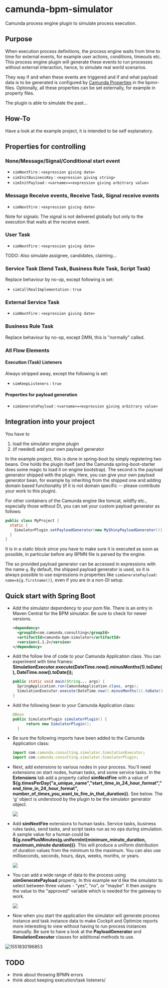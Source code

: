 # camunda-bpm-simulator

Camunda process engine plugin to simulate process execution.

## Purpose

When execution process definitions, the process engine waits from time to time for external events, for example user actions, conditions, timeouts etc.
This process engine plugin will generate these events to run processes without external interaction, hence, to simulate real world scenarios.

They way if and when these events are triggered and if and what payload data is to be generated is configured by [Camunda Properties](https://docs.camunda.org/manual/7.9/reference/bpmn20/custom-extensions/extension-elements/#properties) in the bpmn-files.
Optionally, all these properties can be set externally, for example in property files.

The plugin is able to simulate the past...

## How-To

Have a look at the example project, it is intended to be self explanatory.

## Properties for controlling

### None/Message/Signal/Conditional start event

* `simNextFire` : `<expression giving date>`
* `simInitBusinessKey` : `<expression giving string>`
* `simInitPayload` : `<varname>=<expression giving arbitrary value>`

### Message Receive events, Receive Task, Signal receive events

* `simNextFire` : `<expression giving date>`

Note for signals: The signal is not delivered globally but only to the execution that waits at the receive event.

### User Task

* `simNextFire` : `<expression giving date>`

TODO: Also simulate assignee, candidates, claiming...

### Service Task (Send Task, Business Rule Task, Script Task)

Replace behaviour by no-op, except following is set:

* `simCallRealImplementation` : `true`

### External Service Task

* `simNextFire` : `<expression giving date>`

### Business Rule Task

Replace behaviour by no-op, except DMN, this is "normally" called.

### All Flow Elements

#### Execution (Task) Listeners

Always stripped away, except the following is set:

* `simKeepListeners` : `true`

#### Properties for payload generation

* `simGeneratePayload` : `<varname>=<expression giving arbitrary value>`

## Integration into your project

You have to

1. load the simulator engine plugin
1. (if needed) add your own payload generator

In the example project, this is done in spring-boot by simply registering two beans.
One holds the plugin itself (and the Camunda spring-boot-starter does some magic to load it on engine bootstrap).
The second is the payload generator shipped with the plugin.
Here, you can give your own payload generator bean, for example by inheriting from the shipped one and adding domain based functionality (if it is not domain specific -- please contribute your work to this plugin).

For other containers of the Camunda engine like tomcat, wildfly etc., especially those without DI, you can set your custom payload generator as follows:

```java
public class MyProject {
  static {
    SimulatorPlugin.setPayloadGenerator(new MyShinyPayloadGenerator());
  }
}
```

It is in a static block since you have to make sure it is executed as soon as possible, in particular before any BPMN file is parsed by the engine.

The so provided payload generator can be accessed in expressions with the name ```g```.
By default, the shipped payload generator is used, so it is always possible to use expressions in properties like ```simGeneratePayload: name=${g.firstname()}```, even if you are in a non-DI setup.


## Quick start with Spring Boot

- Add the simulator dependency to your pom file. There is an entry in Maven Central for the BPM simulator. Be sure to check for newer versions.

  ```xml
  <dependency>
    <groupId>com.camunda.consulting</groupId>
    <artifactId>camunda-bpm-simulator</artifactId>
    <version>1.1.2</version>
  </dependency>
  ```

- Add the follow line of code to your Camunda Application class. You can experiment with time frames: **SimulationExecutor.execute(DateTime.now().minusMonths(1).toDate(), DateTime.now().toDate());**

  ```java
  public static void main(String... args) {
    SpringApplication.run(CamundaApplication.class, args);
    SimulationExecutor.execute(DateTime.now().minusMonths(1).toDate(), DateTime.now().toDate());
  }
  ```

- Add the following bean to your Camunda Application class:

  ```java
  @Bean
  public SimulatorPlugin simulatorPlugin() {
        return new SimulatorPlugin();
    }
  ```

- Be sure the following imports have been added to the Camunda Application class:

  ```javascript
  import com.camunda.consulting.simulator.SimulationExecutor;
  import com.camunda.consulting.simulator.SimulatorPlugin;
  ```

- Next, add extensions to various nodes in your process. You'll need extensions on start nodes, human tasks, and some service tasks. In the **Extensions** tab add a property called **simNextFire** with a value of  **${g.timesPerDay("a_unique_name","start_time_in_24_hour_format","end_time_in_24_hour_format", number_of_times_you_want_to_fire_in_that_duration)}**. See below. The 'g' object is understood by the plugin to be the simulator generator object.

  ![](C:\Users\19177\Pictures\startSim.PNG)

  

- Add **simNextFire** extensions to human tasks. Service tasks, business rules tasks, send tasks, and script tasks run as no ops during simulation. A sample value for a human could be **${g.nowPlusMinutes(g.uniformInt(minimum_minute_duration, maximum_minute duration))}**. This will produce a uniform distribution of duration values from the minimum to the maximum. You can also use milliseconds, seconds, hours, days, weeks, months, or years.

  ![](C:\Users\19177\Pictures\htSimFire.PNG)

- You can add a wide range of data to the process using **simGeneratePayload** property. In this example we'd like the simulator to select between three values - "yes", "no", or "maybe". It then assigns the value to the "approved" variable which is needed for the gateway to work.

  ![](C:\Users\19177\Pictures\dataSim.png)

- Now when you start the application the simulator will generate process instance and task instance data to make Cockpit and Optimize reports more interesting to view without having to run process instances manually. Be sure to have a look at the **PayloadGenerator** and **SimulationExecutor** classes for additional methods to use. 

![1551830196853](C:\Users\19177\AppData\Roaming\Typora\typora-user-images\1551830196853.png)


## TODO

* think about throwing BPMN errors
* think about keeping execution/task listeners/
